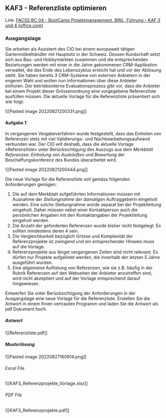## KAF3 - Referenzliste optimieren

Link: [FACSS BC 04 - BootCamp Projektmanagement, BWL, Führung - KAF 3 und 4 (office.com)](https://forms.office.com/pages/responsepage.aspx?id=KD8PHtdlokW6B_SGKKJ1dH4d0fqCZT1LhCGBv9QciOtUOFAwVUgwSTRVRkJaNzQ2WUxaSjZZQkxaVy4u)

### **Ausgangslage**  
Sie arbeiten als Assistent des CIO bei einem europaweit tätigen Gartenmöbelhändler mit Hauptsitz in der Schweiz. Dessen Kundschaft setzt sich aus Bau- und Hobbymärkten zusammen und die entsprechenden Beziehungen werden mit einer in die Jahre gekommenen CRM-Applikation verwaltet, die das Ende des Lebenszyklus erreicht hat und vor der Ablösung steht. Sie haben bereits 3 CRM-Systeme von externen Anbietern in der engeren Wahl und wollen nun Informationen über diese Anbieter einholen. Der betriebsinterne Evaluationsprozess gibt vor, dass die Anbieter bei einem Projekt dieser Grössenordnung eine vorgegebene Referenzliste ausfüllen müssen. Die aktuelle Vorlage für die Referenzliste präsentiert sich wie folgt:

![[Pasted image 20220821200331.png]]

#### Aufgabe 1
In vergangenen Vergabeverfahren wurde festgestellt, dass das Einholen von Referenzen stets mit viel Validierungs- und Nachbearbeitungsaufwand verbunden war. Der CIO will deshalb, dass die aktuelle Vorlage «Referenzliste» unter Berücksichtigung des Auszugs aus dem _Merkblatt Referenzen: Einholung von Auskünften und Bewertung_ der Beschaffungskonferenz des Bundes überarbeitet wird.

![[Pasted image 20220821200444.png]]

Die neue Vorlage für die Referenzliste soll gemäss folgenden Anforderungen genügen:  

1. Die auf dem Merkblatt aufgeführten Informationen müssen mit Ausnahme der _Stellungnahme der damaligen_ Auftraggeberin eingeholt werden. Eine solche Stellungnahme würde separat bei der Projektleitung eingeholt. Daher müssen nebst einer Kontaktperson auch die persönlichen Angaben mit den Kontaktangaben der Projektleitung eingeholt werden.
2. Die Anzahl der geforderten Referenzen wurde bisher nicht festgelegt. Es sollten mindestens deren 4 sein.
3. Die Vergleichbarkeit bezüglich Grösse und Komplexität der Referenzprojekte ist zwingend und ein entsprechender Hinweis muss auf die Vorlage.
4. Referenzprojekte aus längst vergangenen Zeiten sind nicht relevant. Es dürfen nur Projekte aufgelistet werden, die innerhalb der letzten 5 Jahre ausgeführt wurden.
5. Eine allgemeine Auflistung von Referenzen, wie sie z.B. häufig in der Rubrik Referenzen auf den Webseiten der Anbieter anzutreffen sind, wird nicht akzeptiert und auf der Vorlage entsprechend darauf hingewiesen.

Entwerfen Sie unter Berücksichtigung der Anforderungen in der Ausgangslage eine neue Vorlage für die Referenzliste. Erstellen Sie die Antwort in einem Ihnen vertrauten Programm und laden Sie die Antwort als pdf Dokument hoch.

##### Antwort
![[Referenzliste.pdf]]

##### Musterlösung
![[Pasted image 20220827160914.png]]

###### Excel File
![[KAF3_Referenzprojekte_Vorlage.xlsx]]

###### PDF File
![[KAF3_Referenzprojekte.pdf]]
